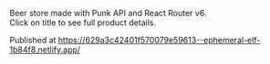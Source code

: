 Beer store made with Punk API and React Router v6.  
Click on title to see full product details.

<!-- Logged in users can add items to cart and see cart total. NOT YET  -->

Published at https://629a3c42401f570079e59613--ephemeral-elf-1b84f8.netlify.app/
